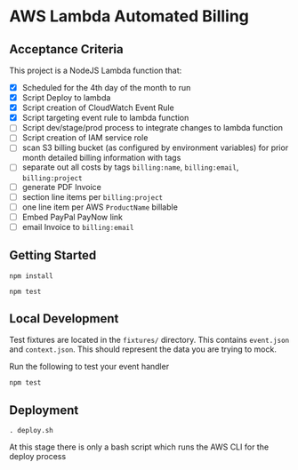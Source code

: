 # AWS Lambda Automated Billing

## Acceptance Criteria
This project is a NodeJS Lambda function that:
- [x] Scheduled for the 4th day of the month to run
 - [x] Script Deploy to lambda
 - [x] Script creation of CloudWatch Event Rule
 - [x] Script targeting event rule to lambda function
 - [ ] Script dev/stage/prod process to integrate changes to lambda function
 - [ ] Script creation of IAM service role
- [ ] scan S3 billing bucket (as configured by environment variables) for prior month detailed billing information with tags
- [ ] separate out all costs by tags `billing:name`, `billing:email`, `billing:project`
- [ ] generate PDF Invoice
 - [ ] section line items per `billing:project`
 - [ ] one line item per AWS `ProductName` billable
 - [ ] Embed PayPal PayNow link
- [ ] email Invoice to `billing:email`

## Getting Started

`npm install`

`npm test`

## Local Development

Test fixtures are located in the `fixtures/` directory. This contains `event.json`
and `context.json`. This should represent the data you are trying to mock.

Run the following to test your event handler

`npm test`

## Deployment

`. deploy.sh`

At this stage there is only a bash script which runs the AWS CLI for the deploy process
